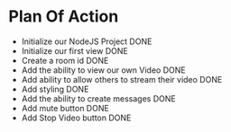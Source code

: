 # Plan Of Action

- Initialize our NodeJS Project DONE
- Initialize our first view DONE
- Create a room id DONE
- Add the ability to view our own Video DONE
- Add ability to allow others to stream their video DONE
- Add styling DONE
- Add the ability to create messages DONE
- Add mute button DONE
- Add Stop Video button DONE
